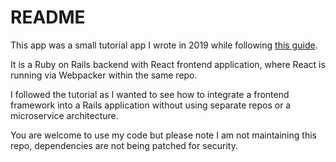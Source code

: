 # README

This app was a small tutorial app I wrote in 2019 while following [this guide](https://hibbard.eu/rails-react-crud-app/).

It is a Ruby on Rails backend with React frontend application, where React is running via Webpacker within the same repo.

I followed the tutorial as I wanted to see how to integrate a frontend framework into a Rails application without using separate repos or a microservice architecture.

You are welcome to use my code but please note I am not maintaining this repo, dependencies are not being patched for security.
